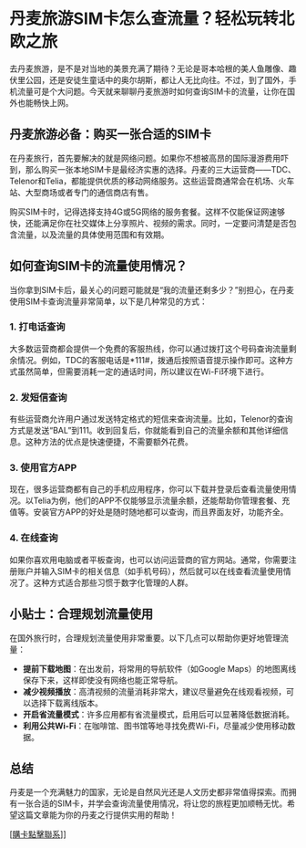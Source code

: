 # 丹麦旅游SIM卡怎么查流量？轻松玩转北欧之旅

去丹麦旅游，是不是对当地的美景充满了期待？无论是哥本哈根的美人鱼雕像、趣伏里公园，还是安徒生童话中的奥尔胡斯，都让人无比向往。不过，到了国外，手机流量可是个大问题。今天就来聊聊丹麦旅游时如何查询SIM卡的流量，让你在国外也能畅快上网。

## 丹麦旅游必备：购买一张合适的SIM卡

在丹麦旅行，首先要解决的就是网络问题。如果你不想被高昂的国际漫游费用吓到，那么购买一张本地SIM卡是最经济实惠的选择。丹麦的三大运营商——TDC、Telenor和Telia，都能提供优质的移动网络服务。这些运营商通常会在机场、火车站、大型商场或者专门的通信商店有售。

购买SIM卡时，记得选择支持4G或5G网络的服务套餐。这样不仅能保证网速够快，还能满足你在社交媒体上分享照片、视频的需求。同时，一定要问清楚是否包含流量，以及流量的具体使用范围和有效期。

## 如何查询SIM卡的流量使用情况？

当你拿到SIM卡后，最关心的问题可能就是“我的流量还剩多少？”别担心，在丹麦使用SIM卡查询流量非常简单，以下是几种常见的方式：

### 1. 打电话查询

大多数运营商都会提供一个免费的客服热线，你可以通过拨打这个号码查询流量剩余情况。例如，TDC的客服电话是*111#，拨通后按照语音提示操作即可。这种方式虽然简单，但需要消耗一定的通话时间，所以建议在Wi-Fi环境下进行。

### 2. 发短信查询

有些运营商允许用户通过发送特定格式的短信来查询流量。比如，Telenor的查询方式是发送“BAL”到111。收到回复后，你就能看到自己的流量余额和其他详细信息。这种方法的优点是快速便捷，不需要额外花费。

### 3. 使用官方APP

现在，很多运营商都有自己的手机应用程序，你可以下载并登录后查看流量使用情况。以Telia为例，他们的APP不仅能够显示流量余额，还能帮助你管理套餐、充值等。安装官方APP的好处是随时随地都可以查询，而且界面友好，功能齐全。

### 4. 在线查询

如果你喜欢用电脑或者平板查询，也可以访问运营商的官方网站。通常，你需要注册账户并输入SIM卡的相关信息（如手机号码），然后就可以在线查看流量使用情况了。这种方式适合那些习惯于数字化管理的人群。

## 小贴士：合理规划流量使用

在国外旅行时，合理规划流量使用非常重要。以下几点可以帮助你更好地管理流量：

- **提前下载地图**：在出发前，将常用的导航软件（如Google Maps）的地图离线保存下来，这样即使没有网络也能正常导航。
- **减少视频播放**：高清视频的流量消耗非常大，建议尽量避免在线观看视频，可以选择下载离线版本。
- **开启省流量模式**：许多应用都有省流量模式，启用后可以显著降低数据消耗。
- **利用公共Wi-Fi**：在咖啡馆、图书馆等地寻找免费Wi-Fi，尽量减少使用移动数据。

## 总结

丹麦是一个充满魅力的国家，无论是自然风光还是人文历史都非常值得探索。而拥有一张合适的SIM卡，并学会查询流量使用情况，将让您的旅程更加顺畅无忧。希望这篇文章能为你的丹麦之行提供实用的帮助！

[[購卡點擊聯系](https://t.me/s/esim1088)]]